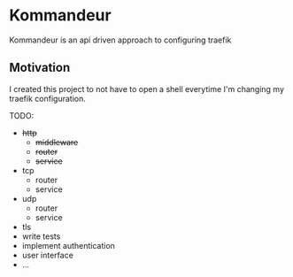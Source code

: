 # Kommandeur

Kommandeur is an api driven approach to configuring traefik

## Motivation
I created this project to not have to open a shell everytime I'm changing my traefik configuration.

TODO:
* ~~http~~
    * ~~middleware~~
    * ~~router~~
    * ~~service~~
* tcp
    * router
    * service
* udp
    * router
    * service
* tls
* write tests
* implement authentication
* user interface
* ...
